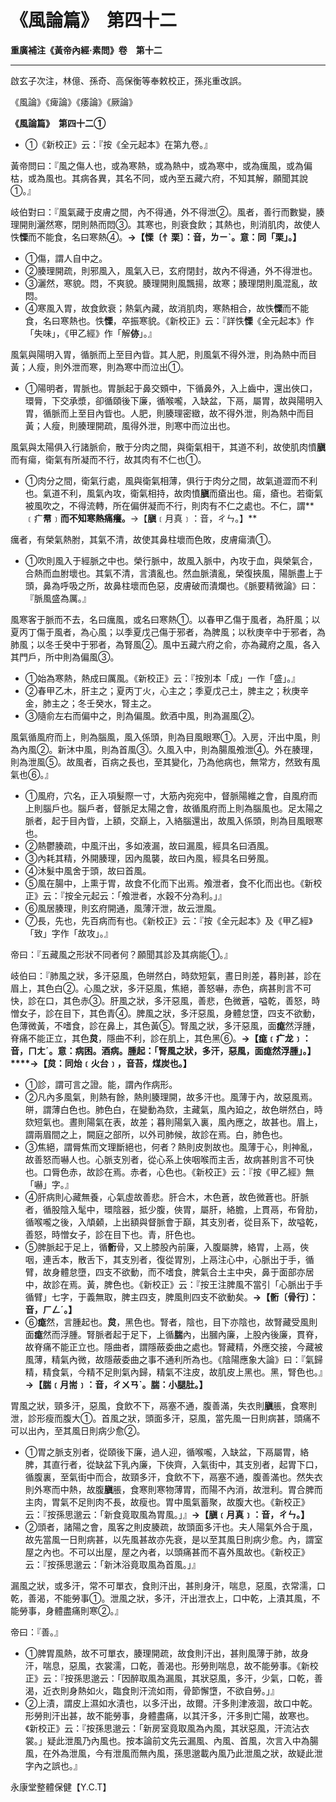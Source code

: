 # 《風論篇》　第四十二



**重廣補注《黃帝內經·素問》卷　第十二**


---


啟玄子次注，林億、孫奇、高保衡等奉敕校正，孫兆重改誤。


《風論》《痺論》《痿論》《厥論》


**《風論篇》　第四十二①**
- ①《新校正》云：『按《全元起本》在第九卷。』


黃帝問曰：『風之傷人也，或為寒熱，或為熱中，或為寒中，或為癘風，或為偏枯，或為風也。其病各異，其名不同，或內至五藏六府，不知其解，願聞其說①。』


岐伯對曰：『風氣藏于皮膚之間，內不得通，外不得泄②。風者，善行而數變，腠理開則灑然寒，閉則熱而悶③。其寒也，則衰食飲；其熱也，則消肌肉，故使人怢**慄**而不能食，名曰寒熱④。**→【慄〔忄栗〕：音，ㄌㄧˋ。意：同「栗」。】**
- ①傷，謂人自中之。
- ②腠理開疏，則邪風入，風氣入已，玄府閉封，故內不得通，外不得泄也。
- ③灑然，寒貌。悶，不爽貌。腠理開則風飄揚，故寒；腠理閉則風混亂，故悶。
- ④寒風入胃，故食飲衰；熱氣內藏，故消肌肉，寒熱相合，故怢**慄**而不能食，名曰寒熱也。怢**慄**，卒振寒貌。《新校正》云：『詳怢**慄**《全元起本》作「失味」，《甲乙經》作「解**㑊**」。』


風氣與陽明入胃，循脈而上至目內眥。其人肥，則風氣不得外泄，則為熱中而目黃；人瘦，則外泄而寒，則為寒中而泣出①。
- ①陽明者，胃脈也。胃脈起于鼻交頞中，下循鼻外，入上齒中，還出俠口，環脣，下交承漿，卻循頤後下廉，循喉嚨，入缺盆，下鬲，屬胃，故與陽明入胃，循脈而上至目內眥也。人肥，則腠理密緻，故不得外泄，則為熱中而目黃；人瘦，則腠理開疏，風得外泄，則寒中而泣出也。


風氣與太陽俱入行諸脈俞，散于分肉之間，與衛氣相干，其道不利，故使肌肉憤**䐜**而有瘍，衛氣有所凝而不行，故其肉有不仁也①。
- ①肉分之間，衛氣行處，風與衛氣相薄，俱行于肉分之間，故氣道澀而不利也。氣道不利，風氣內攻，衛氣相持，故肉憤**䐜**而瘡出也。瘍，瘡也。若衛氣被風吹之，不得流轉，所在偏併凝而不行，則肉有不仁之處也。不仁，謂**﹝疒****帬****﹞**而不知寒熱痛癢。**→【****䐜****﹝月真﹞：音，ㄔㄣ。】**


癘者，有榮氣熱胕，其氣不清，故使其鼻柱壞而色敗，皮膚瘍潰①。
- ①吹則風入于經脈之中也。榮行脈中，故風入脈中，內攻于血，與榮氣合，合熱而血胕壞也。其氣不清，言潰亂也。然血脈潰亂，榮復挾風，陽脈盡上于頭，鼻為呼吸之所，故鼻柱壞而色惡，皮膚破而潰爛也。《脈要精微論》曰：『脈風盛為厲。』


風寒客于脈而不去，名曰癘風，或名曰寒熱①。以春甲乙傷于風者，為肝風；以夏丙丁傷于風者，為心風；以季夏戊己傷于邪者，為脾風；以秋庚辛中于邪者，為肺風；以冬壬癸中于邪者，為腎風②。風中五藏六府之俞，亦為藏府之風，各入其門戶，所中則為偏風③。
- ①始為寒熱，熱成曰厲風。《新校正》云：『按別本「成」一作「盛」。』
- ②春甲乙木，肝主之；夏丙丁火，心主之；季夏戊己土，脾主之；秋庚辛金，肺主之；冬壬癸水，腎主之。
- ③隨俞左右而偏中之，則為偏風。飲酒中風，則為漏風②。


風氣循風府而上，則為腦風，風入係頭，則為目風眼寒①。入房，汗出中風，則為內風②。新沐中風，則為首風③。久風入中，則為腸風飧泄④。外在腠理，則為泄風⑤。故風者，百病之長也，至其變化，乃為他病也，無常方，然致有風氣也⑥。』
- ①風府，穴名，正入項髮際一寸，大筋內宛宛中，督脈陽維之會，自風府而上則腦戶也。腦戶者，督脈足太陽之會，故循風府而上則為腦風也。足太陽之脈者，起于目內眥，上額，交巔上，入絡腦還出，故風入係頭，則為目風眼寒也。
- ②熱鬱腠疏，中風汗出，多如液漏，故曰漏風，經具名曰酒風。
- ③內耗其精，外開腠理，因內風襲，故曰內風，經具名曰勞風。
- ④沐髮中風舍于頭，故曰首風。
- ⑤風在腸中，上熏于胃，故食不化而下出焉。飧泄者，食不化而出也。《新校正》云：『按全元起云：「飧泄者，水穀不分為利。」』
- ⑥風居腠理，則玄府開通，風薄汗泄，故云泄風。
- ⑦長，先也，先百病而有也。《新校正》云：『按《全元起本》及《甲乙經》「致」字作「故攻」。』


帝曰：『五藏風之形狀不同者何？願聞其診及其病能①。』


岐伯曰：『肺風之狀，多汗惡風，色皏然白，時欬短氣，晝日則差，暮則甚，診在眉上，其色白②。心風之狀，多汗惡風，焦絕，善怒嚇，赤色，病甚則言不可快，診在口，其色赤③。肝風之狀，多汗惡風，善悲，色微蒼，嗌乾，善怒，時憎女子，診在目下，其色青④。脾風之狀，多汗惡風，身體怠墯，四支不欲動，色薄微黃，不嗜食，診在鼻上，其色黃⑤。腎風之狀，多汗惡風，面**痝**然浮腫，脊痛不能正立，其色**炱**，隱曲不利，診在肌上，其色黑⑥。**→【痝﹝疒龙﹞：音，ㄇㄤˊ。意：病困。酒病。腫起：「腎風之狀，多汗，惡風，面痝然浮腫」。】****→【****炱****：同炲﹝火台﹞，音苔，煤炭也。】**
- ①診，謂可言之證。能，謂內作病形。
- ②凡內多風氣，則熱有餘，熱則腠理開，故多汗也。風薄于內，故惡風焉。皏，謂薄白色也。肺色白，在變動為欬，主藏氣，風內廹之，故色皏然白，時欬短氣也。晝則陽氣在表，故差；暮則陽氣入裏，風內應之，故甚也。眉上，謂兩眉間之上，闕庭之部所，以外司肺候，故診在焉。白，肺色也。
- ③焦絕，謂脣焦而文理斷絕也，何者？熱則皮剝故也。風薄于心，則神亂，故善怒而嚇人也。心脈支別者，從心系上俠咽喉而主舌，故病甚則言不可快也。口脣色赤，故診在焉。赤者，心色也。《新校正》云：『按《甲乙經》無「嚇」字。』
- ④肝病則心藏無養，心氣虛故善悲。肝合木，木色蒼，故色微蒼也。肝脈者，循股陰入髦中，環陰器，抵少腹，俠胃，屬肝，絡膽，上貫鬲，布脅肋，循喉嚨之後，入頏顙，上出額與督脈會于巔，其支別者，從目系下，故嗌乾，善怒，時憎女子，診在目下也。青，肝色也。
- ⑤脾脈起于足上，循**䯒**骨，又上膝股內前廉，入腹屬脾，絡胃，上鬲，俠咽，連舌本，散舌下，其支別者，復從胃別，上鬲注心中，心脈出于手，循臂，故身體怠墮，四支不欲動，而不嗜食，脾氣合土主中央，鼻于面部亦居中，故診在焉。黃，脾色也。《新校正》云：『按王注脾風不當引「心脈出于手循臂」七字，于義無取，脾主四支，脾風則四支不欲動矣。**→【****䯒****〔骨行〕：音，ㄏㄥˊ。】**
- ⑥**痝**然，言腫起也。**炱**，黑色也。腎者，陰也，目下亦陰也，故腎藏受風則面**痝**然而浮腫。腎脈者起于足下，上循**腨**內，出膕內廉，上股內後廉，貫脊，故脊痛不能正立也。隱曲者，謂隱蔽委曲之處也。腎藏精，外應交接，今藏被風薄，精氣內微，故隱蔽委曲之事不通利所為也。《陰陽應象大論》曰：『氣歸精，精食氣，今精不足則氣內歸，精氣不注皮，故肌皮上黑也。黑，腎色也。』**→【****腨****﹝月耑﹞：音，ㄔㄨㄢˋ。****腨****：小腿肚。】**


胃風之狀，頸多汗，惡風，食飲不下，鬲塞不通，腹善滿，失衣則**䐜**脹，食寒則泄，診形瘦而腹大①。首風之狀，頭面多汗，惡風，當先風一日則病甚，頭痛不可以出內，至其風日則病少愈②。
- ①胃之脈支別者，從頤後下廉，過人迎，循喉嚨，入缺盆，下鬲屬胃，絡脾，其直行者，從缺盆下乳內廉，下俠齊，入氣街中，其支別者，起胃下口，循腹裏，至氣街中而合，故頸多汗，食飲不下，鬲塞不通，腹善滿也。然失衣則外寒而中熱，故腹**䐜**脹，食寒則寒物薄胃，而陽不內消，故泄利。胃合脾而主肉，胃氣不足則肉不長，故瘦也。胃中風氣蓄聚，故腹大也。《新校正》云：『按孫思邈云：「新食竟取風為胃風。」』**→【****䐜****﹝月真﹞：音，ㄔㄣ。】**
- ②頭者，諸陽之會，風客之則皮腠疏，故頭面多汗也。夫人陽氣外合于風，故先當風一日則病甚，以先風甚故亦先衰，是以至其風日則病少愈。內，謂室屋之內也。不可以出屋，屋之內者，以頭痛甚而不喜外風故也。《新校正》云：『按孫思邈云：「新沐浴竟取風為首風。」』


漏風之狀，或多汗，常不可單衣，食則汗出，甚則身汗，喘息，惡風，衣常濡，口乾，善渴，不能勞事①。泄風之狀，多汗，汗出泄衣上，口中乾，上漬其風，不能勞事，身體盡痛則寒②。』


帝曰：『善。』
- ①脾胃風熱，故不可單衣，腠理開疏，故食則汗出，甚則風薄于肺，故身汗，喘息，惡風，衣裳濡，口乾，善渴也。形勞則喘息，故不能勞事。《新校正》云：『按孫思邈云：「因醉取風為漏風，其狀惡風，多汗，少氣，口乾，善渴，近衣則身熱如火，臨食則汗流如雨，骨節懈墯，不欲自勞。」』
- ②上漬，謂皮上濕如水漬也，以多汗出，故爾。汗多則津液涸，故口中乾。形勞則汗出甚，故不能勞事，身體盡痛，以其汗多，汗多則亡陽，故寒也。《新校正》云：『按孫思邈云：「新房室竟取風為內風，其狀惡風，汗流沾衣裳。」疑此泄風乃內風也。按本論前文先云漏風、內風、首風，次言入中為腸風，在外為泄風，今有泄風而無內風，孫思邈載內風乃此泄風之狀，故疑此泄字內之誤也。』


永康堂整體保健【Y.C.T】


